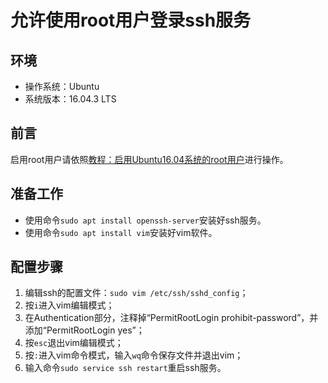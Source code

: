 # 允许使用root用户登录ssh服务
## 环境
- 操作系统：Ubuntu
- 系统版本：16.04.3 LTS
## 前言
启用root用户请依照[教程：启用Ubuntu16.04系统的root用户](./opening-root-on-ubuntu.md)进行操作。
## 准备工作
- 使用命令`sudo apt install openssh-server`安装好ssh服务。
- 使用命令`sudo apt install vim`安装好vim软件。
## 配置步骤
1. 编辑ssh的配置文件：`sudo vim /etc/ssh/sshd_config`；
2. 按`i`进入vim编辑模式；
3. 在Authentication部分，注释掉“PermitRootLogin prohibit-password”，并添加“PermitRootLogin yes”；
4. 按`esc`退出vim编辑模式；
5. 按`:`进入vim命令模式，输入`wq`命令保存文件并退出vim；
6. 输入命令`sudo service ssh restart`重启ssh服务。
